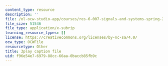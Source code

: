 ```yaml
---
content_type: resource
description: ''
file: /ol-ocw-studio-app/courses/res-6-007-signals-and-systems-spring-2011/f96e54e7697988cc66aa0baccb85fb9c_6xaaeop7gJ8.srt
file_size: 51546
file_type: application/x-subrip
learning_resource_types: []
license: https://creativecommons.org/licenses/by-nc-sa/4.0/
ocw_type: OCWFile
resourcetype: Other
title: 3play caption file
uid: f96e54e7-6979-88cc-66aa-0baccb85fb9c
---
```

